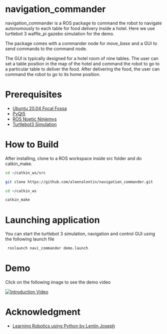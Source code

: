 # navigation_commander

navigation_commander is a ROS package to command the robot to navigate autonomously to each table for food delivery inside a hotel. Here we use turtlebot 3 waffle_pi gazebo simulation for the demo.

The package comes with a commander node for *move_base* and a GUI to send commands to the command node.

The GUI is typically designed for a hotel room of nine tables. The user can set a table position in the map of the hotel and command the robot to go to a particular table to deliver the food. After delivering the food, the user can command the robot to go to its home position. 

# Prerequisites
* [Ubuntu 20.04 Focal Fossa](https://releases.ubuntu.com/20.04/)
* [PyQt5 ](https://gist.github.com/ujjwal96/1dcd57542bdaf3c9d1b0dd526ccd44ff) 
* [ROS Noetic Ninjemys](http://wiki.ros.org/noetic/Installation)
* [Turtlebot3 Simulation]( https://automaticaddison.com/how-to-launch-the-turtlebot3-simulation-with-ros/)

 
 # How to Build

After installing, clone to a ROS workspace inside src folder and do catkin_make.

```bash
cd ~/catkin_ws/src

git clone https://github.com/aleenalentin/navigation_commander.git

cd ~/catkin_ws

catkin_make
```
# Launching application

You can start the turtlebot 3 simulation, navigation and control GUI using the following launch file



```bash
 roslaunch navi_commander demo.launch

```
# Demo 

Click on the following image to see the demo video


[![Introduction Video](https://img.youtube.com/vi/XMKM8N5_bg8/0.jpg)](https://youtu.be/XMKM8N5_bg8)
# Acknowledgment

*  [Learning Robotics using Python by Lentin Joseph](https://www.amazon.in/Learning-Robotics-Python-Lentin-Joseph/dp/1783287535)
